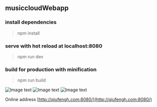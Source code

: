 ## musiccloudWebapp

### install dependencies
> npm install

### serve with hot reload at localhost:8080
> npm run dev

### build for production with minification
> npm run build


![Image text](https://github.com/hua1995116/musiccloudWebapp/blob/master/resource/1.gif)
![Image text](https://github.com/hua1995116/musiccloudWebapp/blob/master/resource/2.gif)
![Image text](https://github.com/hua1995116/musiccloudWebapp/blob/master/resource/3.gif)

Online address [http://qiufengh.com:8080/](http://qiufengh.com:8080/)
